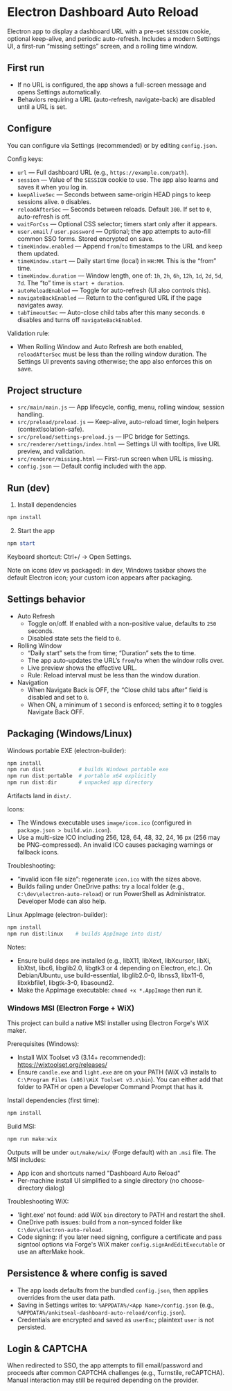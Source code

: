 # Electron Dashboard Auto Reload

Electron app to display a dashboard URL with a pre-set `SESSION` cookie, optional keep-alive, and periodic auto-refresh. Includes a modern Settings UI, a first-run “missing settings” screen, and a rolling time window.

## First run

- If no URL is configured, the app shows a full-screen message and opens Settings automatically.
- Behaviors requiring a URL (auto-refresh, navigate-back) are disabled until a URL is set.

## Configure

You can configure via Settings (recommended) or by editing `config.json`.

Config keys:

- `url` — Full dashboard URL (e.g., `https://example.com/path`).
- `session` — Value of the `SESSION` cookie to use. The app also learns and saves it when you log in.
- `keepAliveSec` — Seconds between same-origin HEAD pings to keep sessions alive. `0` disables.
- `reloadAfterSec` — Seconds between reloads. Default `300`. If set to `0`, auto-refresh is off.
- `waitForCss` — Optional CSS selector; timers start only after it appears.
- `user.email` / `user.password` — Optional; the app attempts to auto-fill common SSO forms. Stored encrypted on save.
- `timeWindow.enabled` — Append `from`/`to` timestamps to the URL and keep them updated.
- `timeWindow.start` — Daily start time (local) in `HH:MM`. This is the “from” time.
- `timeWindow.duration` — Window length, one of: `1h`, `2h`, `6h`, `12h`, `1d`, `2d`, `5d`, `7d`. The “to” time is `start + duration`.
- `autoReloadEnabled` — Toggle for auto-refresh (UI also controls this).
- `navigateBackEnabled` — Return to the configured URL if the page navigates away.
- `tabTimeoutSec` — Auto-close child tabs after this many seconds. `0` disables and turns off `navigateBackEnabled`.

Validation rule:
- When Rolling Window and Auto Refresh are both enabled, `reloadAfterSec` must be less than the rolling window duration. The Settings UI prevents saving otherwise; the app also enforces this on save.

## Project structure

- `src/main/main.js` — App lifecycle, config, menu, rolling window, session handling.
- `src/preload/preload.js` — Keep-alive, auto-reload timer, login helpers (contextIsolation-safe).
- `src/preload/settings-preload.js` — IPC bridge for Settings.
- `src/renderer/settings/index.html` — Settings UI with tooltips, live URL preview, and validation.
- `src/renderer/missing.html` — First-run screen when URL is missing.
- `config.json` — Default config included with the app.

## Run (dev)

1) Install dependencies

```powershell
npm install
```

2) Start the app

```powershell
npm start
```

Keyboard shortcut: Ctrl+/ → Open Settings.

Note on icons (dev vs packaged): in dev, Windows taskbar shows the default Electron icon; your custom icon appears after packaging.

## Settings behavior

- Auto Refresh
	- Toggle on/off. If enabled with a non-positive value, defaults to `250` seconds.
	- Disabled state sets the field to `0`.
- Rolling Window
	- “Daily start” sets the from time; “Duration” sets the to time.
	- The app auto-updates the URL’s `from`/`to` when the window rolls over.
	- Live preview shows the effective URL.
	- Rule: Reload interval must be less than the window duration.
- Navigation
	- When Navigate Back is OFF, the “Close child tabs after” field is disabled and set to `0`.
	- When ON, a minimum of `1` second is enforced; setting it to `0` toggles Navigate Back OFF.

## Packaging (Windows/Linux)

Windows portable EXE (electron-builder):

```powershell
npm install
npm run dist           # builds Windows portable exe
npm run dist:portable  # portable x64 explicitly
npm run dist:dir       # unpacked app directory
```

Artifacts land in `dist/`.

Icons:
- The Windows executable uses `image/icon.ico` (configured in `package.json > build.win.icon`).
- Use a multi-size ICO including 256, 128, 64, 48, 32, 24, 16 px (256 may be PNG-compressed). An invalid ICO causes packaging warnings or fallback icons.

Troubleshooting:
- “invalid icon file size”: regenerate `icon.ico` with the sizes above.
- Builds failing under OneDrive paths: try a local folder (e.g., `C:\dev\electron-auto-reload`) or run PowerShell as Administrator. Developer Mode can also help.

Linux AppImage (electron-builder):

```bash
npm install
npm run dist:linux    # builds AppImage into dist/
```

Notes:
- Ensure build deps are installed (e.g., libX11, libXext, libXcursor, libXi, libXtst, libc6, libglib2.0, libgtk3 or 4 depending on Electron, etc.). On Debian/Ubuntu, use build-essential, libglib2.0-0, libnss3, libx11-6, libxkbfile1, libgtk-3-0, libasound2.
- Make the AppImage executable: `chmod +x *.AppImage` then run it.

### Windows MSI (Electron Forge + WiX)

This project can build a native MSI installer using Electron Forge's WiX maker.

Prerequisites (Windows):

- Install WiX Toolset v3 (3.14+ recommended): https://wixtoolset.org/releases/
- Ensure `candle.exe` and `light.exe` are on your PATH (WiX v3 installs to `C:\Program Files (x86)\WiX Toolset v3.x\bin`). You can either add that folder to PATH or open a Developer Command Prompt that has it.

Install dependencies (first time):

```powershell
npm install
```

Build MSI:

```powershell
npm run make:wix
```

Outputs will be under `out/make/wix/` (Forge default) with an `.msi` file. The MSI includes:
- App icon and shortcuts named "Dashboard Auto Reload"
- Per-machine install UI simplified to a single directory (no choose-directory dialog)

Troubleshooting WiX:
- 'light.exe' not found: add WiX `bin` directory to PATH and restart the shell.
- OneDrive path issues: build from a non-synced folder like `C:\dev\electron-auto-reload`.
- Code signing: if you later need signing, configure a certificate and pass signtool options via Forge's WiX maker `config.signAndEditExecutable` or use an afterMake hook.

## Persistence & where config is saved

- The app loads defaults from the bundled `config.json`, then applies overrides from the user data path.
- Saving in Settings writes to: `%APPDATA%/<App Name>/config.json` (e.g., `%APPDATA%/ankitseal-dashboard-auto-reload/config.json`).
- Credentials are encrypted and saved as `userEnc`; plaintext `user` is not persisted.

## Login & CAPTCHA

When redirected to SSO, the app attempts to fill email/password and proceeds after common CAPTCHA challenges (e.g., Turnstile, reCAPTCHA). Manual interaction may still be required depending on the provider.
